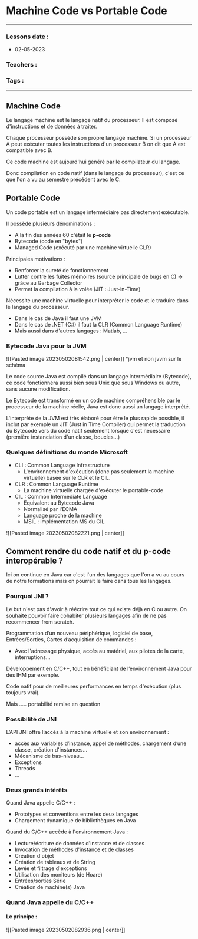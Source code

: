 # Machine Code vs Portable Code
---
### Lessons date :
- 02-05-2023

### Teachers :


### Tags :


---

## Machine Code

Le langage machine est le langage natif du processeur. Il est composé d'instructions et de données à traiter.

Chaque processeur possède son propre langage machine. Si un processeur A peut exécuter toutes les instructions d'un processeur B on dit que A est compatible avec B.

Ce code machine est aujourd'hui généré par le compilateur du langage.

Donc compilation en code natif (dans le langage du processeur), c'est ce que l'on a vu au semestre précédent avec le C.

## Portable Code

Un code portable est un langage intermédiaire pas directement exécutable.

Il possède plusieurs dénominations :
- A la fin des années 60 c'était le **p-code**
- Bytecode (code en "bytes")
- Managed Code (exécuté par une machine virtuelle CLR)

Principales motivations :
- Renforcer la sureté de fonctionnement
- Lutter contre les fuites mémoires (source principale de bugs en C) -> grâce au Garbage Collector
- Permet la compilation à la volée (JIT : Just-in-Time)

Nécessite une machine virtuelle pour interpréter le code et le traduire dans le langage du processeur.
- Dans le cas de Java il faut une JVM
- Dans le cas de .NET (C#) il faut la CLR (Common Language Runtime)
- Mais aussi dans d'autres langages : Matlab, ...

### Bytecode Java pour la JVM

![[Pasted image 20230502081542.png | center]]
\*jvm et non jvvm sur le schéma

Le code source Java est compilé dans un langage intermédiaire (Bytecode), ce code fonctionnera aussi bien sous Unix que sous Windows ou autre, sans aucune modification.

Le Bytecode est transformé en un code machine compréhensible par le processeur de la machine réelle, Java est donc aussi un langage interprété.

L'interprète de la JVM est très élaboré pour être le plus rapide possible, il inclut par exemple un JIT (Just in Time Compiler) qui permet la traduction du Bytecode vers du code natif seulement lorsque c'est nécessaire (première instanciation d'un classe, boucles...)

### Quelques définitions du monde Microsoft

- CLI : Common Language Infrastructure
	- L'environnement d'exécution (donc pas seulement la machine virtuelle) basée sur le CLR et le CIL.
- CLR : Common Language Runtime
	- La machine virtuelle chargée d'exécuter le portable-code
- CIL : Common Intermediate Language
	- Equivalent au Bytecode Java
	- Normalisé par l'ECMA
	- Language proche de la machine
	- MSIL : implémentation MS du CIL.

![[Pasted image 20230502082221.png | center]]

## Comment rendre du code natif et du p-code interopérable ?

Ici on continue en Java car c'est l'un des langages que l'on a vu au cours de notre formations mais on pourrait le faire dans tous les langages.

### Pourquoi JNI ?

Le but n'est pas d'avoir à réécrire tout ce qui existe déjà en C ou autre. On souhaite pouvoir faire cohabiter plusieurs langages afin de ne pas recommencer from scratch.

Programmation d’un nouveau périphérique, logiciel de base, Entrées/Sorties, Cartes d’acquisition de commandes :
- Avec l'adressage physique, accès au matériel, aux pilotes de la carte, interruptions...

Développement en C/C++, tout en bénéficiant de l’environnement Java pour des IHM par exemple.

Code natif pour de meilleures performances en temps d'exécution (plus toujours vrai).

Mais ..... portabilité remise en question

### Possibilité de JNI

L’API JNI offre l’accès à la machine virtuelle et son environnement :
- accès aux variables d’instance, appel de méthodes, chargement d’une classe, création d'instances...
- Mécanisme de bas-niveau...
- Exceptions
- Threads
- ...

### Deux grands intérêts

Quand Java appelle C/C++ :
- Prototypes et conventions entre les deux langages
- Chargement dynamique de bibliothèques en Java

Quand du C/C++ accède à l'environnement Java :
- Lecture/écriture de données d'instance et de classes
- Invocation de méthodes d'instance et de classes
- Création d'objet
- Création de tableaux et de String
- Levée et filtrage d'exceptions
- Utilisation des moniteurs (de Hoare)
- Entrées/sorties Série
- Création de machine(s) Java

### Quand Java appelle du C/C++

#### Le principe :

![[Pasted image 20230502082936.png | center]]

